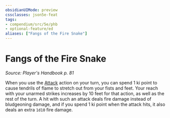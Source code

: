 ```yaml
---
obsidianUIMode: preview
cssclasses: json5e-feat
tags:
- compendium/src/5e/phb
- optional-feature/ed
aliases: ["Fangs of the Fire Snake"]
---
```

# Fangs of the Fire Snake
*Source: Player's Handbook p. 81*  

When you use the [Attack](rules/actions.md#Attack) action on your turn, you can spend 1 ki point to cause tendrils of flame to stretch out from your fists and feet. Your reach with your unarmed strikes increases by 10 feet for that action, as well as the rest of the turn. A hit with such an attack deals fire damage instead of bludgeoning damage, and if you spend 1 ki point when the attack hits, it also deals an extra `1d10` fire damage.